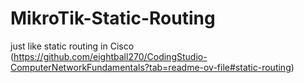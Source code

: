 # MikroTik-Static-Routing
just like static routing in Cisco (https://github.com/eightball270/CodingStudio-ComputerNetworkFundamentals?tab=readme-ov-file#static-routing)
